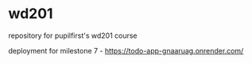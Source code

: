 # wd201
repository for pupilfirst's wd201 course

deployment for milestone 7 - https://todo-app-gnaaruag.onrender.com/
